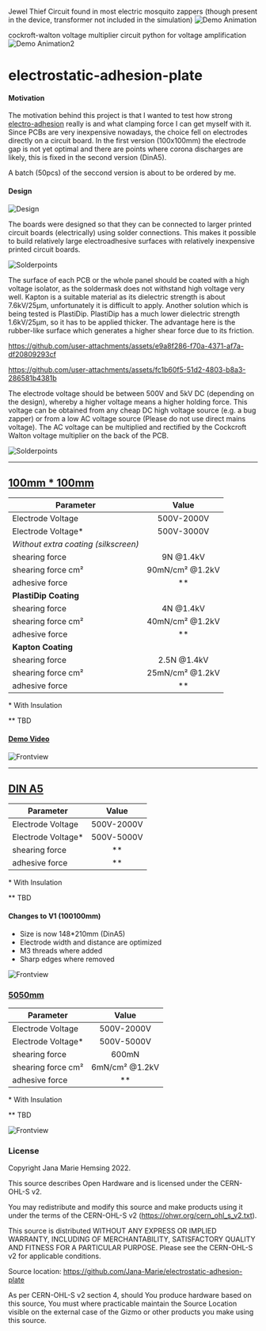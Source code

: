 
Jewel Thief Circuit found in most electric mosquito zappers (though present in the device, transformer not included in the simulation)
![Demo Animation](ani1.gif)

cockroft-walton voltage multiplier circuit python for voltage amplification
![Demo Animation2](ani2.gif)


# electrostatic-adhesion-plate


#### Motivation

The motivation behind this project is that I wanted to test how strong [electro-adhesion](https://en.wikipedia.org/wiki/Electroadhesion) really is and what clamping force I can get myself with it. Since PCBs are very inexpensive nowadays, the choice fell on electrodes directly on a circuit board. In the first version (100x100mm) the electrode gap is not yet optimal and there are points where corona discharges are likely, this is fixed in the second version (DinA5).

A batch (50pcs) of the seccond version is about to be ordered by me.

#### Design

![Design](/Images/b69c3fc8-82f3-4f2c-8ecb-c5ef68ff4d3b.jpeg)

The boards were designed so that they can be connected to larger printed circuit boards (electrically) using solder connections. This makes it possible to build relatively large electroadhesive surfaces with relatively inexpensive printed circuit boards.

![Solderpoints](/Images/f03ba77f-4d8d-44b8-966d-36029fc7bf42.jpeg)

The surface of each PCB or the whole panel should be coated with a high voltage isolator, as the soldermask does not withstand high voltage very well. Kapton is a suitable material as its dielectric strength is about 7.6kV/25µm, unfortunately it is difficult to apply.
Another solution which is being tested is PlastiDip. PlastiDip has a much lower dielectric strength 1.6kV/25µm, so it has to be applied thicker. The advantage here is the rubber-like surface which generates a higher shear force due to its friction.

https://github.com/user-attachments/assets/e9a8f286-f70a-4371-af7a-df20809293cf

https://github.com/user-attachments/assets/fc1b60f5-51d2-4803-b8a3-286581b4381b

The electrode voltage should be between 500V and 5kV DC (depending on the design), whereby a higher voltage means a higher holding force. This voltage can be obtained from any cheap DC high voltage source (e.g. a bug zapper) or from a low AC voltage source (Please do not use direct mains voltage). The AC voltage can be multiplied and rectified by the Cockcroft Walton voltage multiplier on the back of the PCB.

![Solderpoints](/Images/b7234b52-5d54-4049-b951-56b2e7e6c978.jpeg)

___

## [100mm * 100mm](100100mm/)

| **Parameter**         | **Value**         |
| -------------     |:-------------:|
| Electrode Voltage | 500V-2000V    |
| Electrode Voltage*| 500V-3000V    |
| *Without extra coating (silkscreen)*|
| shearing force    | 9N @1.4kV     |
| shearing force cm²| 90mN/cm² @1.2kV|
| adhesive force    | **            |
| **PlastiDip Coating**                 |
| shearing force    | 4N @1.4kV     |
| shearing force cm²| 40mN/cm² @1.2kV|
| adhesive force    | **            |
| **Kapton Coating**                 |
| shearing force    | 2.5N @1.4kV     |
| shearing force cm²| 25mN/cm² @1.2kV|
| adhesive force    | **            |

\* With Insulation

\** TBD

#### [Demo Video](https://twitter.com/_Jana_Marie/status/1094664006059593729)

![Frontview](/100100mm/Front.png)

___

## [DIN A5](DINA5)

| **Parameter**         | **Value**         |
| -------------     |:-------------:|
| Electrode Voltage | 500V-2000V    |
| Electrode Voltage*| 500V-5000V    |
| shearing force    | **            |
| adhesive force    | **            |

\* With Insulation

\** TBD

#### Changes to V1 (100100mm)

 * Size is now 148*210mm (DinA5)
 * Electrode width and distance are optimized
 * M3 threads where added
 * Sharp edges where removed

![Frontview](/DINA5/Front.png)

### [5050mm](DINA5)

| **Parameter**         | **Value**         |
| -------------     |:-------------:|
| Electrode Voltage | 500V-2000V    |
| Electrode Voltage*| 500V-5000V    |
| shearing force    | 600mN         |
| shearing force cm²| 6mN/cm² @1.2kV|
| adhesive force    | **            |

\* With Insulation

\** TBD

![Frontview](/5050mm/Front.png)

### License

Copyright Jana Marie Hemsing 2022.

This source describes Open Hardware and is licensed under the CERN-OHL-S v2.

You may redistribute and modify this source and make products using it under
the terms of the CERN-OHL-S v2 (https://ohwr.org/cern_ohl_s_v2.txt).

This source is distributed WITHOUT ANY EXPRESS OR IMPLIED WARRANTY,
INCLUDING OF MERCHANTABILITY, SATISFACTORY QUALITY AND FITNESS FOR A
PARTICULAR PURPOSE. Please see the CERN-OHL-S v2 for applicable conditions.

Source location: https://github.com/Jana-Marie/electrostatic-adhesion-plate

As per CERN-OHL-S v2 section 4, should You produce hardware based on this
source, You must where practicable maintain the Source Location visible
on the external case of the Gizmo or other products you make using this
source.
